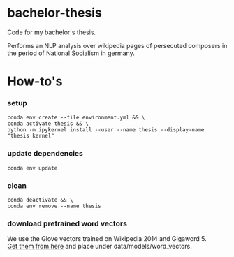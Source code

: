 # bachelor-thesis
Code for my bachelor's thesis.

Performs an NLP analysis over wikipedia pages of persecuted composers in the period of National Socialism in germany.


# How-to's

### setup
``` shell
conda env create --file environment.yml && \
conda activate thesis && \
python -m ipykernel install --user --name thesis --display-name "thesis kernel"

```

### update dependencies
``` shell
conda env update
```

### clean
``` shell
conda deactivate && \
conda env remove --name thesis
```

### download pretrained word vectors
We use the Glove vectors trained on Wikipedia 2014 and Gigaword 5.\
[Get them from here](https://nlp.stanford.edu/projects/glove/) and place under data/models/word_vectors.


